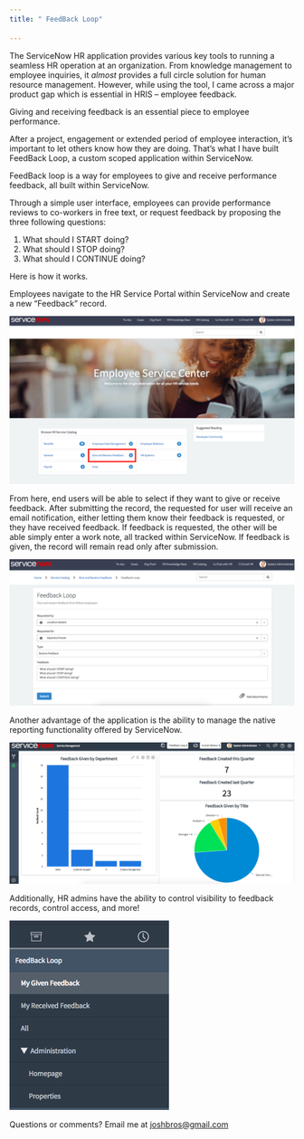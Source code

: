 ```yaml
---
title: " FeedBack Loop"

---
```



The ServiceNow HR application provides various key tools to running a seamless HR operation at an organization.  From knowledge management to employee inquiries, it *almost* provides a full circle solution for human resource management.  However, while using the tool, I came across a major product gap which is essential in HRIS – employee feedback.

Giving and receiving feedback is an essential piece to employee performance. 

After a project, engagement or extended period of employee interaction, it’s important to let others know how they are doing.  That’s what I have built FeedBack Loop, a custom scoped application within ServiceNow.

FeedBack loop is a way for employees to give and receive performance feedback, all built within ServiceNow.

Through a simple user interface, employees can provide performance reviews to co-workers in free text, or request feedback by proposing the three following questions:

1. What should I START doing?
2. What should I STOP doing?
3. What should I CONTINUE doing?

Here is how it works.

Employees navigate to the HR Service Portal within ServiceNow and create a new “Feedback” record.

<a href="/assets/images/hr portal.png"><img src="/assets/images/hr portal.png"></a>

From here, end users will be able to select if they want to give or receive feedback.  After submitting the record, the requested for user will receive an email notification, either letting them know their feedback is requested, or they have received feedback.  If feedback is requested, the other will be able simply enter a work note, all tracked within ServiceNow.  If feedback is given, the record will remain read only after submission.

<a href="/assets/images/record producer.png"><img src="/assets/images/record producer.png"></a>

Another advantage of the application is the ability to manage the native reporting functionality offered by ServiceNow.

<a href="/assets/images/dashboard.png"><img src="/assets/images/dashboard.png"></a>

Additionally, HR admins have the ability to control visibility to feedback records, control access, and more!

<a href="/assets/images/app navigator.png"><img src="/assets/images/app navigator.png"></a>

Questions or comments? Email me at joshbros@gmail.com
